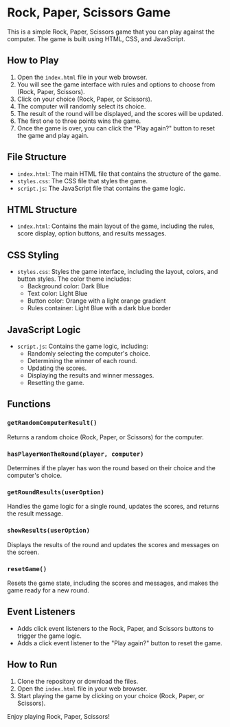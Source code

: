 # Rock, Paper, Scissors Game

This is a simple Rock, Paper, Scissors game that you can play against the computer. The game is built using HTML, CSS, and JavaScript.

## How to Play

1. Open the `index.html` file in your web browser.
2. You will see the game interface with rules and options to choose from (Rock, Paper, Scissors).
3. Click on your choice (Rock, Paper, or Scissors).
4. The computer will randomly select its choice.
5. The result of the round will be displayed, and the scores will be updated.
6. The first one to three points wins the game.
7. Once the game is over, you can click the "Play again?" button to reset the game and play again.

## File Structure

- `index.html`: The main HTML file that contains the structure of the game.
- `styles.css`: The CSS file that styles the game.
- `script.js`: The JavaScript file that contains the game logic.

## HTML Structure

- `index.html`: Contains the main layout of the game, including the rules, score display, option buttons, and results messages.

## CSS Styling

- `styles.css`: Styles the game interface, including the layout, colors, and button styles. The color theme includes:
  - Background color: Dark Blue
  - Text color: Light Blue
  - Button color: Orange with a light orange gradient
  - Rules container: Light Blue with a dark blue border

## JavaScript Logic

- `script.js`: Contains the game logic, including:
  - Randomly selecting the computer's choice.
  - Determining the winner of each round.
  - Updating the scores.
  - Displaying the results and winner messages.
  - Resetting the game.

## Functions

### `getRandomComputerResult()`

Returns a random choice (Rock, Paper, or Scissors) for the computer.

### `hasPlayerWonTheRound(player, computer)`

Determines if the player has won the round based on their choice and the computer's choice.

### `getRoundResults(userOption)`

Handles the game logic for a single round, updates the scores, and returns the result message.

### `showResults(userOption)`

Displays the results of the round and updates the scores and messages on the screen.

### `resetGame()`

Resets the game state, including the scores and messages, and makes the game ready for a new round.

## Event Listeners

- Adds click event listeners to the Rock, Paper, and Scissors buttons to trigger the game logic.
- Adds a click event listener to the "Play again?" button to reset the game.

## How to Run

1. Clone the repository or download the files.
2. Open the `index.html` file in your web browser.
3. Start playing the game by clicking on your choice (Rock, Paper, or Scissors).

Enjoy playing Rock, Paper, Scissors!